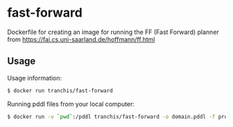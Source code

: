 # fast-forward
Dockerfile for creating an image for running the FF (Fast Forward) planner from https://fai.cs.uni-saarland.de/hoffmann/ff.html

## Usage

Usage information:

```bash
$ docker run tranchis/fast-forward
```

Running pddl files from your local computer:

```bash
$ docker run -v `pwd`:/pddl tranchis/fast-forward -o domain.pddl -f problem.pddl
```

